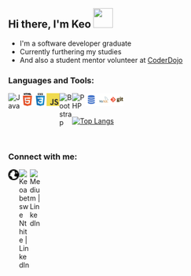 ## Hi there, I'm Keo <img src="https://media.tenor.com/images/3b388fe03da271d2674faf85eb7c3fcd/tenor.gif" width=40 height=40 />  
- I'm a software developer graduate
- Currently furthering my studies
- And also a student mentor volunteer at <a href="https://coderdojo.com/">CoderDojo</a>

### Languages and Tools:

<img align="left" alt="Java" width="26px" src="https://cdn.iconscout.com/icon/free/png-256/java-23-225999.png" />
<img align="left" alt="HTML5" width="26px" src="https://raw.githubusercontent.com/github/explore/80688e429a7d4ef2fca1e82350fe8e3517d3494d/topics/html/html.png" />
<img align="left" alt="CSS3" width="26px" src="https://raw.githubusercontent.com/github/explore/80688e429a7d4ef2fca1e82350fe8e3517d3494d/topics/css/css.png" />
<img align="left" alt="JavaScript" width="26px" src="https://raw.githubusercontent.com/github/explore/80688e429a7d4ef2fca1e82350fe8e3517d3494d/topics/javascript/javascript.png" />
<img align="left" alt="Bootstrap" width="26px" src="https://cdn.iconscout.com/icon/free/png-64/bootstrap-226077.png" />
<img align="left" alt="PHP" width="26px" src="https://cdn.iconscout.com/icon/free/png-512/php-27-226042.png" />
<img align="left" alt="SQL" width="26px" src="https://raw.githubusercontent.com/github/explore/80688e429a7d4ef2fca1e82350fe8e3517d3494d/topics/sql/sql.png" />
<img align="left" alt="MySQL" width="26px" src="https://raw.githubusercontent.com/github/explore/80688e429a7d4ef2fca1e82350fe8e3517d3494d/topics/mysql/mysql.png" />
<img align="left" alt="Git" width="26px" src="https://raw.githubusercontent.com/github/explore/80688e429a7d4ef2fca1e82350fe8e3517d3494d/topics/git/git.png" />

<br /><br/>

[![Top Langs](https://github-readme-stats.vercel.app/api/top-langs/?username=Keoabetswe&layout=compact&hide=Hack)](https://github.com/Keoabetswe/github-readme-stats)

<br/>

### Connect with me:

[<img align="left" alt="Personal Website" width="22px" src="https://raw.githubusercontent.com/iconic/open-iconic/master/svg/globe.svg" />][website]
[<img align="left" alt="Keoabetswe Nthite | LinkedIn" width="22px" src="https://cdn.jsdelivr.net/npm/simple-icons@v3/icons/linkedin.svg" />][linkedin]
[<img align="left" alt="Medium | LinkedIn" width="22px" src="https://cdns.iconmonstr.com/wp-content/assets/preview/2018/240/iconmonstr-medium-1.png" />][medium]

[website]: https://www.keonthite.co.za/
[linkedin]: https://www.linkedin.com/in/keoabetswe-nthite-a4a6b3ab/
[medium]: https://medium.com/@keonthite

